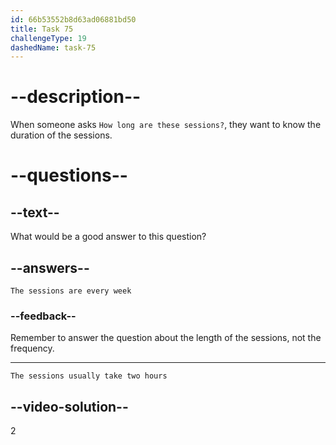 ```yaml
---
id: 66b53552b8d63ad06881bd50
title: Task 75
challengeType: 19
dashedName: task-75
---
```

<!--
AUDIO REFERENCE:
Anna: Yes, it's mandatory. And how long are these sessions?
-->

# --description--

When someone asks `How long are these sessions?`, they want to know the duration of the sessions.

# --questions--

## --text--

What would be a good answer to this question?

## --answers--

`The sessions are every week`

### --feedback--

Remember to answer the question about the length of the sessions, not the frequency.

---

`The sessions usually take two hours`

## --video-solution--

2
